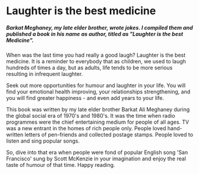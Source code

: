 # Laughter is the best medicine
<h5>Barkat Meghaney, my late elder brother, wrote jokes.  I compiled them and published a book in his name as author, titled as "Laughter is the best Medicine".</h5>

When was the last time you had really a good laugh?  Laughter is the best medicine.  It is a reminder to everybody that as children, we used to laugh hundreds of times a day, but as adults, life tends to be more serious resulting in infrequent laughter. 

Seek out more opportunities for humour and laughter in your life. You will find your emotional health improving, your relationships strengthening, and you will find greater happiness - and even add years to your life.

This book was written by my late elder brother Barkat Ali Meghaney during the global social era of 1970's and 1980's. It was the time when radio programmes were the chief entertaining medium for people of all ages. TV was a new entrant in the homes of rich people only. People loved hand-written letters of pen-friends and collected postage stamps. People loved to listen and sing popular songs.

So, dive into that era when people were fond of popular English song 'San Francisco' sung by Scott McKenzie in 
your imagination and enjoy the real taste of humour of that time.  Happy reading.
